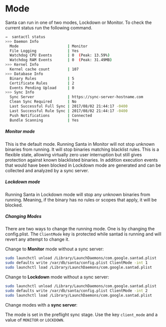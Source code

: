 # Mode

Santa can run in one of two modes, Lockdown or Monitor. To check the current status run the following command.

```sh
⇒  santactl status
>>> Daemon Info
  Mode                      | Monitor
  File Logging              | Yes
  Watchdog CPU Events       | 0  (Peak: 13.59%)
  Watchdog RAM Events       | 0  (Peak: 31.49MB)
>>> Kernel Info
  Kernel cache count        | 107
>>> Database Info
  Binary Rules              | 5
  Certificate Rules         | 2
  Events Pending Upload     | 0
>>> Sync Info
  Sync Server               | https://sync-server-hostname.com
  Clean Sync Required       | No
  Last Successful Full Sync | 2017/08/02 21:44:17 -0400
  Last Successful Rule Sync | 2017/08/02 21:44:17 -0400
  Push Notifications        | Connected
  Bundle Scanning           | Yes
```

##### Monitor mode

This is the default mode. Running Santa in Monitor will not stop unknown binaries from running. It will stop binaries matching blacklist rules. This is a flexible state, allowing virtually zero user interruption but still gives protection against known blacklisted binaries. In addition execution events that would have been blocked in Lockdown mode are generated and can be collected and analyzed by a sync server.

##### Lockdown mode

Running Santa in Lockdown mode will stop any unknown binaries from running. Meaning, if the binary has no rules or scopes that apply, it will be blocked.

##### Changing Modes

There are two ways to change the running mode. One is by changing the config.plist. The `ClientMode` key is protected while santad is running and will revert any attempt to change it.

Change to __Monitor__ mode without a sync server:

```sh
sudo launchctl unload /Library/LaunchDaemons/com.google.santad.plist
sudo defaults write /var/db/santa/config.plist ClientMode -int 1
sudo launchctl load /Library/LaunchDaemons/com.google.santad.plist
```

Change to __Lockdown__ mode without a sync server:

```sh
sudo launchctl unload /Library/LaunchDaemons/com.google.santad.plist
sudo defaults write /var/db/santa/config.plist ClientMode -int 2
sudo launchctl load /Library/LaunchDaemons/com.google.santad.plist
```

Change modes with a __sync server__:

The mode is set in the preflight sync stage. Use the key `client_mode` and a value of `MONITOR` or `LOCKDOWN`.
